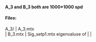 #### A_3 and B_3 both are 1000*1000 spd

#### Files:
A_3/
| A_3.mtx            
| B_3.mtx
| Sig_setp1.mtx            eigenvaluse of 
|
|
